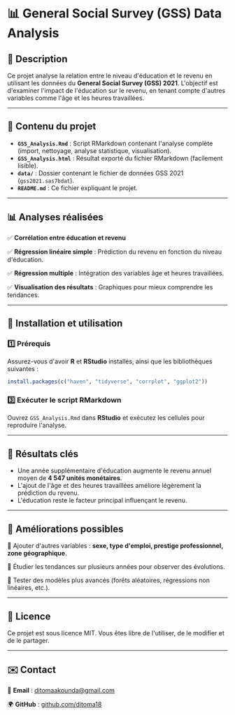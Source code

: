 # 📊 General Social Survey (GSS) Data Analysis

## 📌 Description
Ce projet analyse la relation entre le niveau d'éducation et le revenu en utilisant les données du **General Social Survey (GSS) 2021**. 
L'objectif est d'examiner l'impact de l'éducation sur le revenu, en tenant compte d'autres variables comme l'âge et les heures travaillées.

---

## 📂 Contenu du projet

- **`GSS_Analysis.Rmd`** : Script RMarkdown contenant l'analyse complète (import, nettoyage, analyse statistique, visualisation).
- **`GSS_Analysis.html`** : Résultat exporté du fichier RMarkdown (facilement lisible).
- **`data/`** : Dossier contenant le fichier de données GSS 2021 (`gss2021.sas7bdat`).
- **`README.md`** : Ce fichier expliquant le projet.

---

## 📊 Analyses réalisées

✅ **Corrélation entre éducation et revenu**

✅ **Régression linéaire simple** : Prédiction du revenu en fonction du niveau d'éducation.

✅ **Régression multiple** : Intégration des variables âge et heures travaillées.

✅ **Visualisation des résultats** : Graphiques pour mieux comprendre les tendances.

---

## 🔧 Installation et utilisation

### 1️⃣ Prérequis
Assurez-vous d'avoir **R** et **RStudio** installés, ainsi que les bibliothèques suivantes :
```r
install.packages(c("haven", "tidyverse", "corrplot", "ggplot2"))
```

### 3️⃣ Exécuter le script RMarkdown
Ouvrez `GSS_Analysis.Rmd` dans **RStudio** et exécutez les cellules pour reproduire l'analyse.

---

## 📌 Résultats clés
- Une année supplémentaire d'éducation augmente le revenu annuel moyen de **4 547 unités monétaires**.
- L'ajout de l'âge et des heures travaillées améliore légèrement la prédiction du revenu.
- L'éducation reste le facteur principal influençant le revenu.

---

## 🚀 Améliorations possibles
🔹 Ajouter d'autres variables : **sexe, type d'emploi, prestige professionnel, zone géographique**.

🔹 Étudier les tendances sur plusieurs années pour observer des évolutions.

🔹 Tester des modèles plus avancés (forêts aléatoires, régressions non linéaires, etc.).

---

## 📜 Licence
Ce projet est sous licence MIT. Vous êtes libre de l'utiliser, de le modifier et de le partager.

---

## ✉️ Contact
📧 **Email** : [ditomaakounda@gmail.com](mailto:ditomaakounda@gmail.com)

🌍 **GitHub** : [github.com/ditoma18](https://github.com/ditoma18)
